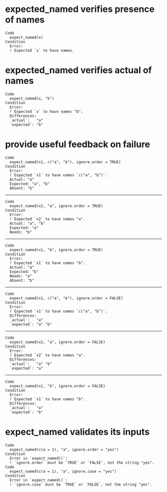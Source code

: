 # expected_named verifies presence of names

    Code
      expect_named(x)
    Condition
      Error:
      ! Expected `x` to have names.

# expected_named verifies actual of names

    Code
      expect_named(x, "b")
    Condition
      Error:
      ! Expected `x` to have names "b".
      Differences:
      `actual`:   "a"
      `expected`: "b"

# provide useful feedback on failure

    Code
      expect_named(x1, c("a", "b"), ignore.order = TRUE)
    Condition
      Error:
      ! Expected `x1` to have names `c("a", "b")`.
      Actual: "a"
      Expected: "a", "b"
      Absent: "b"

---

    Code
      expect_named(x2, "a", ignore.order = TRUE)
    Condition
      Error:
      ! Expected `x2` to have names "a".
      Actual: "a", "b"
      Expected: "a"
      Needs: "b"

---

    Code
      expect_named(x1, "b", ignore.order = TRUE)
    Condition
      Error:
      ! Expected `x1` to have names "b".
      Actual: "a"
      Expected: "b"
      Needs: "a"
      Absent: "b"

---

    Code
      expect_named(x1, c("a", "b"), ignore.order = FALSE)
    Condition
      Error:
      ! Expected `x1` to have names `c("a", "b")`.
      Differences:
      `actual`:   "a"    
      `expected`: "a" "b"

---

    Code
      expect_named(x2, "a", ignore.order = FALSE)
    Condition
      Error:
      ! Expected `x2` to have names "a".
      Differences:
      `actual`:   "a" "b"
      `expected`: "a"    

---

    Code
      expect_named(x1, "b", ignore.order = FALSE)
    Condition
      Error:
      ! Expected `x1` to have names "b".
      Differences:
      `actual`:   "a"
      `expected`: "b"

# expect_named validates its inputs

    Code
      expect_named(c(a = 1), "a", ignore.order = "yes")
    Condition
      Error in `expect_named()`:
      ! `ignore.order` must be `TRUE` or `FALSE`, not the string "yes".
    Code
      expect_named(c(a = 1), "a", ignore.case = "yes")
    Condition
      Error in `expect_named()`:
      ! `ignore.case` must be `TRUE` or `FALSE`, not the string "yes".

